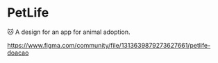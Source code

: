 # PetLife
🐱 A design for an app for animal adoption.

https://www.figma.com/community/file/1313639879273627661/petlife-doacao

